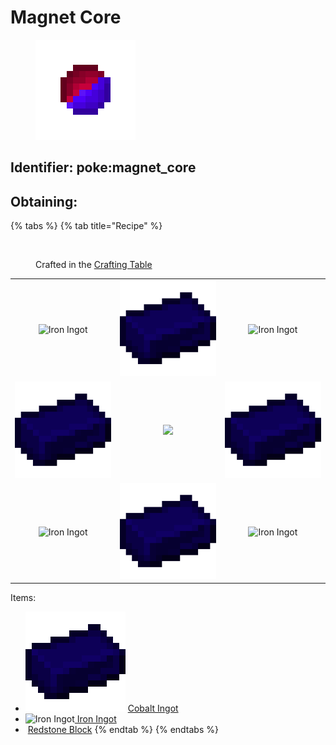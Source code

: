 # Magnet Core



<figure><img src="https://github.com/ItsMePok/PFE/blob/wikiAssets/wikiMain/magnet_core.png?raw=true" alt=""><figcaption></figcaption></figure>

## Identifier: **poke:magnet\_core**



## Obtaining:

{% tabs %}
{% tab title="Recipe" %}
<figure><img src="https://minecraft.wiki/images/thumb/Crafting_Table_JE4_BE3.png/150px-Crafting_Table_JE4_BE3.png?5767f" alt=""><figcaption><p>Crafted in the <a href="https://minecraft.wiki/w/Crafting_Table">Crafting Table</a></p></figcaption></figure>

|                                                                                                  |                                                                                                                          |                                                                                                  |
| :----------------------------------------------------------------------------------------------: | :----------------------------------------------------------------------------------------------------------------------: | :----------------------------------------------------------------------------------------------: |
|           ![Iron Ingot](https://minecraft.wiki/images/Iron\_Ingot\_JE3\_BE2.png?849cb)           |             ![Cobalt Ingot](https://github.com/ItsMePok/PFE/blob/wikiAssets/wikiMain/cobalt_ingot.png?raw=true)             |           ![Iron Ingot](https://minecraft.wiki/images/Iron\_Ingot\_JE3\_BE2.png?849cb)           |
| ![Cobalt Ingot](https://github.com/ItsMePok/PFE/blob/wikiAssets/wikiMain/cobalt_ingot.png?raw=true) | ![](https://minecraft.wiki/images/thumb/Block\_of\_Redstone\_JE2\_BE2.png/150px-Block\_of\_Redstone\_JE2\_BE2.png?bb6e3) | ![Cobalt Ingot](https://github.com/ItsMePok/PFE/blob/wikiAssets/wikiMain/cobalt_ingot.png?raw=true) |
|           ![Iron Ingot](https://minecraft.wiki/images/Iron\_Ingot\_JE3\_BE2.png?849cb)           |             ![Cobalt Ingot](https://github.com/ItsMePok/PFE/blob/wikiAssets/wikiMain/cobalt_ingot.png?raw=true)             |           ![Iron Ingot](https://minecraft.wiki/images/Iron\_Ingot\_JE3\_BE2.png?849cb)           |

Items:

* <img src="https://github.com/ItsMePok/PFE/blob/wikiAssets/wikiMain/cobalt_ingot.png?raw=true" alt="Cobalt Ingot" data-size="line"> [Cobalt Ingot](../ingots/cobalt-ingot.md)
* <img src="https://minecraft.wiki/images/Iron_Ingot_JE3_BE2.png?849cb" alt="Iron Ingot" data-size="line">[ Iron Ingot](https://minecraft.wiki/w/Iron\_Ingot)
* <img src="https://minecraft.wiki/images/thumb/Block_of_Redstone_JE2_BE2.png/150px-Block_of_Redstone_JE2_BE2.png?bb6e3" alt="" data-size="line"> [Redstone Block](https://minecraft.wiki/w/Block\_of\_Redstone)
{% endtab %}
{% endtabs %}
